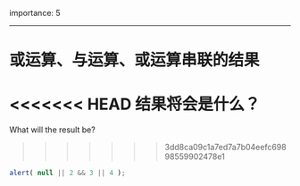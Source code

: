 importance: 5

---

# 或运算、与运算、或运算串联的结果

<<<<<<< HEAD
结果将会是什么？
=======
What will the result be?
>>>>>>> 3dd8ca09c1a7ed7a7b04eefc69898559902478e1

```js
alert( null || 2 && 3 || 4 );
```

